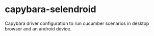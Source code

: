 capybara-selendroid
===================

Capybara driver configuration to run cucumber scenarios in desktop browser and an android device.


